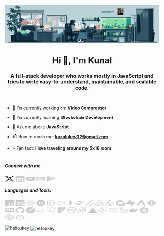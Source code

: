 <img align="center" src="./cover/github-cover.gif" alt="banner">

<h1 align="center">Hi 👋, I'm Kunal</h1>
<h3 align="center">A full-stack developer who works mostly in JavaScript and tries to write easy-to-understand, maintainable, and scalable code.</h3>

<br>

- 🔭 I’m currently working on: **[Video Compressor](https://play.google.com/store/apps/details?id=com.kunalukey.vidprix)**

- 🌱 I’m currently learning: **Blockchain Development**

- 💬 Ask me about: **JavaScript**

- 📫 How to reach me: **kunalukey32@gmail.com**

- ⚡ Fun fact: **I love traveling around my 5x18 room**

<hr>

<h5 align="left">Connect with me:</h5>
<p align="left">
<a href="https://twitter.com/helloukey" target="blank"><img align="center" src="/social-icons/twitter.svg" alt="helloukey" height="20" width="30"/></a>
<a href="https://linkedin.com/in/kunalukey" target="blank"><img align="center" src="/social-icons/linkedin.svg" alt="kunalukey" height="20" width="30" /></a>
<a href="https://www.youtube.com/c/techlenses" target="blank"><img align="center" src="/social-icons/youtube.svg" alt="techlenses" height="20" width="30" /></a>
<a href="https://dev.to/kunalukey" target="blank"><img align="center" src="/social-icons/devto.svg" alt="kunalukey" height="20" width="30" /></a>
<a href="https://play.google.com/store/apps/dev?id=8750975289191339398" target="blank"><img align="center" src="/social-icons/play.svg" alt="play" height="20" width="30" /></a>
</p>

<h5 align="left">Languages and Tools:</h5>
<p align="left">
    <img src="/languages-tools/javascript.svg" alt="javascript" width="30" height="20"/>
    <img src="/languages-tools/typescript.svg" alt="typescript" width="30" height="20"/>
    <img src="/languages-tools/react.svg" alt="reactjs" width="30" height="20"/>
    <img src="/languages-tools/nextjs.svg" alt="nextjs" width="30" height="20"/>
    <img src="/languages-tools/node.svg" alt="nodejs" width="30" height="20"/>
    <img src="/languages-tools/express.svg" alt="expressjs" width="30" height="20"/>
    <img src="/languages-tools/mongodb.svg" alt="mongodb" width="20" height="20"/>
    <img src="/languages-tools/tailwind.svg" alt="tailwind" width="30" height="20"/>
    <img src="/languages-tools/shadcn.svg" alt="shadcn" width="30" height="20"/>
    <img src="/languages-tools/redux.svg" alt="redux" width="30" height="20"/>
    <img src="/languages-tools/firebase.svg" alt="firebase" width="30" height="20"/>
    <img src="/languages-tools/appwrite.svg" alt="appwrite" width="30" height="20"/>
    <img src="/languages-tools/supabase.svg" alt="supabase" width="30" height="20"/>
    <img src="/languages-tools/expo.svg" alt="expo" width="30" height="20"/>
    <img src="/languages-tools/git.svg" alt="git" width="30" height="20"/>
    <img src="/languages-tools/markdown.svg" alt="markdown" width="30" height="20"/>
    <img src="/languages-tools/github.svg" alt="github" width="30" height="20"/>
    <img src="/languages-tools/postman.svg" alt="postman" width="30" height="20"/>
    <img src="/languages-tools/mysql.svg" alt="mysql" width="30" height="20"/>
    <img src="/languages-tools/postgresql.svg" alt="postgresql" width="30" height="20"/>
    <img src="/languages-tools/sqlite.svg" alt="sqlite" width="30" height="20"/>
    <img src="/languages-tools/cypress.svg" alt="cypress" width="30" height="20"/>
    <img src="/languages-tools/jest.svg" alt="jest" width="30" height="20"/>
    <img src="/languages-tools/vercel.svg" alt="vercel" width="30" height="20"/>
    <img src="/languages-tools/netlify.svg" alt="netlify" width="30" height="20"/>
    <img src="/languages-tools/aws.svg" alt="aws" width="30" height="20"/>
    <img src="/languages-tools/github-actions.svg" alt="github-actions" width="30" height="20"/>
    <img src="/languages-tools/docker.svg" alt="docker" width="30" height="20"/>
    <img src="/languages-tools/kubernetes.svg" alt="kubernetes" width="30" height="20"/>
    <img src="/languages-tools/openai.svg" alt="openai" width="30" height="20"/>
    <img src="/languages-tools/copilot.svg" alt="copilot" width="30" height="20"/>
</p>

<p><img align="left" src="https://github-readme-stats.vercel.app/api/top-langs?username=helloukey&theme=dark&show_icons=true&locale=en&layout=compact" alt="helloukey" /></p>

<p>&nbsp;<img align="center" src="https://github-readme-stats.vercel.app/api?username=helloukey&theme=dark&show_icons=true&locale=en" alt="helloukey" /></p>
